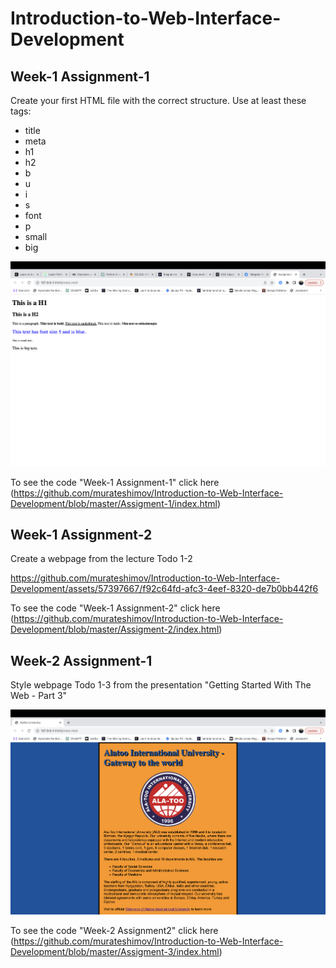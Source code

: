 # Introduction-to-Web-Interface-Development
## Week-1 Assignment-1
Create your first HTML file with the correct structure. Use at least these tags:

* title
* meta
* h1
* h2
* b
* u
* i
* s
* font
* p
* small
* big

![Week-1 Assignment-1](Week1-Assignment1/img/assigment-1.png?raw=true)

To see the code "Week-1 Assignment-1" click here (https://github.com/murateshimov/Introduction-to-Web-Interface-Development/blob/master/Assigment-1/index.html)


## Week-1 Assignment-2
Create a webpage from the lecture Todo 1-2

https://github.com/murateshimov/Introduction-to-Web-Interface-Development/assets/57397667/f92c64fd-afc3-4eef-8320-de7b0bb442f6

To see the code "Week-1 Assignment-2" click here (https://github.com/murateshimov/Introduction-to-Web-Interface-Development/blob/master/Assigment-2/index.html)

## Week-2 Assignment-1
Style webpage Todo 1-3 from the presentation "Getting Started With The Web - Part 3"

![Week-2 Assigment1](Week2-Assignment1/img/screenshot.png?raw=true)

To see the code "Week-2 Assignment2" click here (https://github.com/murateshimov/Introduction-to-Web-Interface-Development/blob/master/Assigment-3/index.html)


